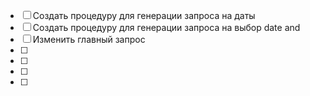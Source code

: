 - [ ] Создать процедуру для генерации запроса на даты
- [ ] Создать процедуру для генерации запроса на выбор date and 
- [ ] Изменить главный запрос
- [ ] 
- [ ] 
- [ ] 
- [ ] 
